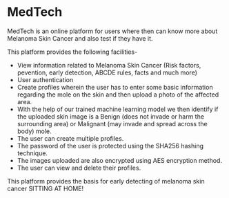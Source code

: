 # MedTech
 MedTech is an online platform for users where then can know more about Melanoma Skin Cancer and also test if they have it.
 
 This platform provides the following facilities-
 - View information related to Melanoma Skin Cancer (Risk factors, pevention, early detection, ABCDE rules, facts and much more)
 - User authentication
 - Create profiles wherein the user has to enter some basic information regarding the mole on the skin and 
   then upload a photo of the affected area.
 - With the help of our trained machine learning model we then identify if the uploaded skin image is a 
   Benign (does not invade or harm the surrounding area) or Malignant (may invade and spread across the body) mole.
 - The user can create multiple profiles.
 - The password of the user is protected using the SHA256 hashing technique.
 - The images uploaded are also encrypted using AES encryption method.
 - The user can view and delete their profiles.
 
 This platform provides the basis for early detecting of melanoma skin cancer SITTING AT HOME!
 
